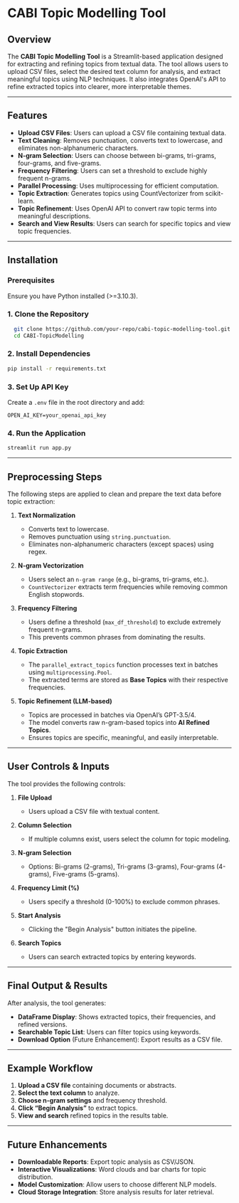 # CABI Topic Modelling Tool

## Overview
The **CABI Topic Modelling Tool** is a Streamlit-based application designed for extracting and refining topics from textual data. The tool allows users to upload CSV files, select the desired text column for analysis, and extract meaningful topics using NLP techniques. It also integrates OpenAI's API to refine extracted topics into clearer, more interpretable themes.

---

## Features
- **Upload CSV Files**: Users can upload a CSV file containing textual data.
- **Text Cleaning**: Removes punctuation, converts text to lowercase, and eliminates non-alphanumeric characters.
- **N-gram Selection**: Users can choose between bi-grams, tri-grams, four-grams, and five-grams.
- **Frequency Filtering**: Users can set a threshold to exclude highly frequent n-grams.
- **Parallel Processing**: Uses multiprocessing for efficient computation.
- **Topic Extraction**: Generates topics using CountVectorizer from scikit-learn.
- **Topic Refinement**: Uses OpenAI API to convert raw topic terms into meaningful descriptions.
- **Search and View Results**: Users can search for specific topics and view topic frequencies.

---

## Installation
### **Prerequisites**
Ensure you have Python installed (>=3.10.3).

### **1. Clone the Repository**
```bash
  git clone https://github.com/your-repo/cabi-topic-modelling-tool.git
  cd CABI-TopicModelling
```

### **2. Install Dependencies**
```bash
pip install -r requirements.txt
```

### **3. Set Up API Key**
Create a `.env` file in the root directory and add:
```env
OPEN_AI_KEY=your_openai_api_key
```

### **4. Run the Application**
```bash
streamlit run app.py
```

---

## **Preprocessing Steps**
The following steps are applied to clean and prepare the text data before topic extraction:

1. **Text Normalization**
   - Converts text to lowercase.
   - Removes punctuation using `string.punctuation`.
   - Eliminates non-alphanumeric characters (except spaces) using regex.

2. **N-gram Vectorization**
   - Users select an `n-gram range` (e.g., bi-grams, tri-grams, etc.).
   - `CountVectorizer` extracts term frequencies while removing common English stopwords.

3. **Frequency Filtering**
   - Users define a threshold (`max_df_threshold`) to exclude extremely frequent n-grams.
   - This prevents common phrases from dominating the results.

4. **Topic Extraction**
   - The `parallel_extract_topics` function processes text in batches using `multiprocessing.Pool`.
   - The extracted terms are stored as **Base Topics** with their respective frequencies.

5. **Topic Refinement (LLM-based)**
   - Topics are processed in batches via OpenAI’s GPT-3.5/4.
   - The model converts raw n-gram-based topics into **AI Refined Topics**.
   - Ensures topics are specific, meaningful, and easily interpretable.

---

## **User Controls & Inputs**
The tool provides the following controls:

1. **File Upload**
   - Users upload a CSV file with textual content.

2. **Column Selection**
   - If multiple columns exist, users select the column for topic modeling.

3. **N-gram Selection**
   - Options: Bi-grams (2-grams), Tri-grams (3-grams), Four-grams (4-grams), Five-grams (5-grams).

4. **Frequency Limit (%)**
   - Users specify a threshold (0-100%) to exclude common phrases.

5. **Start Analysis**
   - Clicking the "Begin Analysis" button initiates the pipeline.

6. **Search Topics**
   - Users can search extracted topics by entering keywords.

---

## **Final Output & Results**
After analysis, the tool generates:

- **DataFrame Display**: Shows extracted topics, their frequencies, and refined versions.
- **Searchable Topic List**: Users can filter topics using keywords.
- **Download Option** (Future Enhancement): Export results as a CSV file.

---

## **Example Workflow**
1. **Upload a CSV file** containing documents or abstracts.
2. **Select the text column** to analyze.
3. **Choose n-gram settings** and frequency threshold.
4. **Click “Begin Analysis”** to extract topics.
5. **View and search** refined topics in the results table.

---

## **Future Enhancements**
- **Downloadable Reports**: Export topic analysis as CSV/JSON.
- **Interactive Visualizations**: Word clouds and bar charts for topic distribution.
- **Model Customization**: Allow users to choose different NLP models.
- **Cloud Storage Integration**: Store analysis results for later retrieval.

